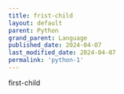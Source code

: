 ```yaml
---
title: frist-child
layout: default
parent: Python
grand_parent: Language
published_date: 2024-04-07
last_modified_date: 2024-04-07
permalink: 'python-1'
---
```


first-child
